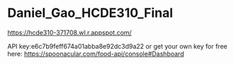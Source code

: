 # Daniel_Gao_HCDE310_Final
https://hcde310-371708.wl.r.appspot.com/

API key:e6c7b9feff674a01abba8e92dc3d9a22 or get your own key for free here: https://spoonacular.com/food-api/console#Dashboard
